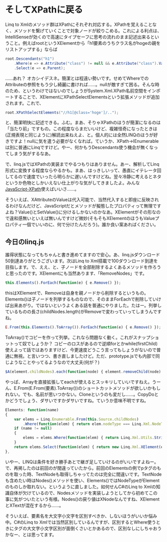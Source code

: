 # そしてXPathに戻る

Linq to Xmlのメソッド群はXPathにそれぞれ対応する。XPathを覚えることなく、メソッドを繋げていくことで対象ノードが絞りこめる。これによる利点は、IntelliSenseが効くので高速にタイプセーフに思考の流れのまま記述出来るということ。例えばrootというXElementから「h1要素のうちクラス名がhogeの親をリストアップする」ならば

```csharp
root.Descendants("h1")
	.Where(e => e.Attribute("class") != null && e.Attribute("class").Value == "hoge")
	.Select(e => e.Parent);
```

……あれ？ オカシイデスネ。簡潔とは程遠い勢いです。せめてWhereでのAttributeの参照をもう少し綺麗に書ければ……。nullが敵すぎて困る。そんな時のため、というわけではないのでしょうがSystem.Xml.XPath名前空間をインポートすることで、XElementにXPathSelectElementsという拡張メソッドが追加されます。これで、

```csharp
root.XPathSelectElements("//h1[@class='hoge']/..");
```

と、簡潔明快に記述できる。ふむ。まあ、そりゃXPathのほうが簡潔になるのは「当たり前」ですもの。この程度ならまだいいけど、複雑怪奇になったときは(正規表現と同じように)解読出来ねえよ、と。個人的には全然LINQのほうが好きですよ！nullに気を遣う必要がなくなれば。ていうか、XPath->IEnumerableは別に普通にLinqですけど。やー、何かもうDescendants使う機会が無くなってしまう気がするなあ。

で、linq.jsではXPathの実装までやるつもりはありません。あー、解析してLinq形式に変換する程度ならやるかも。まあ、はっきしいって、愚直にイテレータ回してるので速度でいったら明らかに遅いんですけどね。翌々冷静に考えるとネタというか色物としかいえない仕上がりな気がしてきましたよ。みんな[JavaScript-XPath](http://d.hatena.ne.jp/amachang/20071112/1194856493 "JavaScript-XPath をリリースしました！さあ、あなたも XPath を使おう！（解説付き） - IT戦記")使えばいいさ……。

そういえば、XAttributeのValueは代入可能で、当然代入すると即座に反映されるわけなんだけど、JavaScriptだとメソッドが擬態したプロパティって無理ですよね？Value()とSetValue()に分けるしかないのかなあ。XElementがその形なので違和感無いといえば無いんですけど微妙(そもそもXElementのほうもValueプロパティ一個でいいのに、何で分けたんだろう)。誰か良い案あればください。

今日のlinq.js
---
誰得状態になってもちゃんと書き進めてますので安心。あ、linq.jsダウンロード50到達ありがとうございます。次はLinq to Xml搭載で100ダウンロード到達を目指します。で、ええ、と、子ノードを全部削除するよくあるメソッドを作ろうと思ったのです。XElementにも当然あります、「RemoveNodes」です。

```javascript
this.Elements().ForEach(function(e) { e.Remove() });
```

thisはXElementで、Removeは自身を親ノードから削除するというもの。Elements()は子ノードを列挙するものなので、そのままForEachで削除していけば出来あがり。ではないというよくある話を普通にやりました。たはー。列挙しているものの長さ(childNodes.length)がRemoveで変わっていってしまうんですね。

```javascript
E.From(this.Elements().ToArray()).ForEach(function(e) { e.Remove() });
```

ToArray()でコピーを作って列挙。これなら問題なく動く。これがスナップショットって奴でしょうか？ コピーのロスがあるので逆順forとかwhile(firstChild)使えよって話ではありますけど、今更速度どうこう言ってもしょうがないので普通に無視。と言いつつ、書き直しましたけど。ただ、prototype.jsでも内部で同じようなことやってるようなので大丈夫(何が？)

```javascript
$A(element.childNodes).each(function(node) { element.removeChild(node) });
```

やっぱ、Arrayを直接拡張してeachが使えるとスッキリしていいですねえ。うーん、E.From(E.From(要素).ToArray())のショートカットメソッドが欲しいかもしれない。でも、名前が思いつかない。Cloneというのも変だし……。CopyDoとかどうでしょう、ダサいですかダサいですね。ていうか意味不明ですね。

```javascript
Elements: function(name)
{
    var elems = Linq.Enumerable.From(this.Source.childNodes)
        .Where(function(elem) { return elem.nodeType === Linq.Xml.NodeType.Element });
    if (name != null)
    {
        elems = elems.Where(function(elem) { return Linq.Xml.Utils.StringCaseCompare(elem.nodeName, name); });
    }
    return elems.Select(function(elem) { return new Linq.Xml.XElement(elem); })
},
```

いやー、LINQは条件を好き勝手あとで継ぎ足していけるのがいいですよねー。で、再掲したのは前回のが間違っていたから。前回のElementsの例でpタグのものを取った時、TextNodeも取得しちゃってたのは完全に間違いです。TextNodeも含めたい時はNodes()メソッドを使い、Elements()ではNodeTypeがElementのものしか取れない。というように直しました。如何せんC#のLinq to Xmlの知識自体が欠けているので、Nodesメソッドを実装しようとしてから初めてこの事に気がついたという有様。Nodes()の戻り値はXNodeなんですね、XElementとXTextが混在するから……。

そういえば、要素名を大文字小文字を区別すべきか、しないほうがいいか悩み中。C#のLinq to Xmlでは当然区別しているんですが、区別するとWhere使うときにタグの大文字小文字区別が面倒くさいとかあるので、区別なしにしちゃおうかなー、とは思ってます。